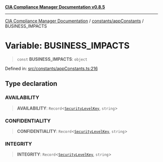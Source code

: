 [**CIA Compliance Manager Documentation v0.8.5**](../../../README.md)

***

[CIA Compliance Manager Documentation](../../../modules.md) / [constants/appConstants](../README.md) / BUSINESS\_IMPACTS

# Variable: BUSINESS\_IMPACTS

> `const` **BUSINESS\_IMPACTS**: `object`

Defined in: [src/constants/appConstants.ts:216](https://github.com/Hack23/cia-compliance-manager/blob/3ae0301247f765ba03c8c0fe645db4718bb8af76/src/constants/appConstants.ts#L216)

## Type declaration

### AVAILABILITY

> **AVAILABILITY**: `Record`\<[`SecurityLevelKey`](../type-aliases/SecurityLevelKey.md), `string`\>

### CONFIDENTIALITY

> **CONFIDENTIALITY**: `Record`\<[`SecurityLevelKey`](../type-aliases/SecurityLevelKey.md), `string`\>

### INTEGRITY

> **INTEGRITY**: `Record`\<[`SecurityLevelKey`](../type-aliases/SecurityLevelKey.md), `string`\>
